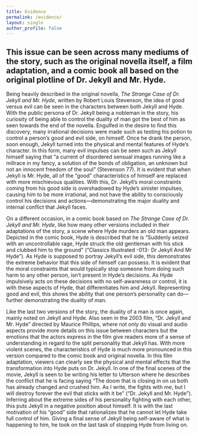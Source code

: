 ```yaml
---
title: Evidence
permalink: /evidence/
layout: single
author_profile: false
---
```


## This issue can be seen across many mediums of the story, such as the original novella itself, a film adaptation, and a comic book all based on the original plotline of Dr. Jekyll and Mr. Hyde. 

Being heavily described in the original novella, *The Strange Case of Dr. Jekyll and Mr. Hyde*, written by Robert Louis Stevenson, the idea of good versus evil can be seen in the characters between both Jekyll and Hyde. With the public persona of Dr. Jekyll being a nobleman in the story, his curiosity of being able to control the duality of man got the best of him as seen towards the end of the novella. Engulfed in the desire to find this discovery, many irrational decisions were made such as testing his potion to control a person’s good and evil side, on himself. Once he drank the person, soon enough, Jekyll turned into the physical and mental features of Hyde’s character. In this form, many evil impulses can be seen such as Jekyll himself saying that “a current of disordered sensual images running like a millrace in my fancy, a solution of the bonds of obligation, an unknown but not an innocent freedom of the soul” (Stevenson 77). It is evident that when Jekyll is Mr. Hyde, all of the “good” characteristics of himself are replaced with more mischievous qualities. With this, Dr. Jekyll’s moral constraints coming from his good side is overshadowed by Hyde’s sinister impulses, causing him to be more irrational, and not have the ability to consciously control his decisions and actions—demonstrating the major duality and internal conflict that Jekyll faces. 

On a different occasion, in a comic book based on *The Strange Case of Dr. Jekyll and Mr. Hyde*, like how many other versions included in their adaptations of the story, a scene where Hyde murders an old man appears. Depicted in the comic book, Hyde is described that he is “Suddenly seized with an uncontrollable rage, Hyde struck the old gentleman with his stick and clubbed him to the ground” (“Classics Illustrated -013- Dr Jekyll And Mr Hyde”). As Hyde is supposed to portray Jekyll’s evil side, this demonstrates the extreme behavior that this side of himself can possess. It is evident that the moral constraints that would typically stop someone from doing such harm to any other person, isn’t present in Hyde’s decisions. As Hyde impulsively acts on these decisions with no self-awareness or control, it is with these aspects of Hyde, that differentiates him and Jekyll. Representing good and evil, this shows the ability that one person’s personality can do—further demonstrating the duality of man. 

Like the last two versions of the story, the duality of a man is once again, mainly noted on Jekyll and Hyde. Also seen in the 2003 film, “Dr. Jekyll and Mr. Hyde” directed by Maurice Phillips, where not only do visual and audio aspects provide more details on this issue between characters but the emotions that the actors express in the film give readers more of a sense of understanding in regard to the split personality that Jekyll has. With more violent scenes, the characteristics of Hyde is much more pronounced in this version compared to the comic book and original novella. In this film adaptation, viewers can clearly see the physical and mental effects that the transformation into Hyde puts on Dr. Jekyll. In one of the final scenes of the movie, Jekyll is seen to be writing his letter to Utterson where he describes the conflict that he is facing saying “The doom that is closing in on us both has already changed and crushed him. As I write, the fights with me, but I will destroy forever the evil that sticks with it be” (“Dr. Jekyll and Mr. Hyde”). Inferring about the extreme sides of his personality fighting with each other, this puts Jekyll in a negative position about himself. It is with the last motivation of his “good” side that rationalizes that he cannot let Hyde take full control of him. Giving a final sense of Jekyll being self-aware of what is happening to him, he took on the last task of stopping Hyde from living on. 
